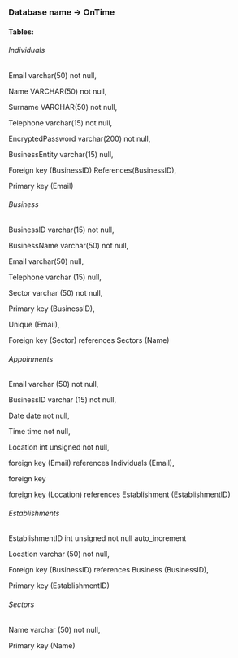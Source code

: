 ### Database name → OnTime
#### Tables:
  ###### Individuals
Email varchar(50) not null,

Name VARCHAR(50) not null,

Surname VARCHAR(50) not null,

Telephone varchar(15) not null,

EncryptedPassword varchar(200) not null,

BusinessEntity varchar(15) null,

Foreign key (BusinessID) References(BusinessID),

Primary key (Email)

###### Business
BusinessID varchar(15) not null,

BusinessName varchar(50) not null,

Email varchar(50) null,

Telephone varchar (15) null,

Sector varchar (50) not null,

Primary key (BusinessID),

Unique (Email),

Foreign key (Sector) references Sectors (Name)

###### Appoinments
Email varchar (50) not null,

BusinessID varchar (15) not null,

Date date not null,

Time time not null,

Location int unsigned not null,

foreign key (Email) references Individuals (Email),

foreign key 

foreign key (Location) references Establishment (EstablishmentID)

###### Establishments
EstablishmentID int unsigned not null auto_increment

Location varchar (50) not null,

Foreign key (BusinessID) references Business (BusinessID),

Primary key (EstablishmentID)

###### Sectors
Name varchar (50) not null,

Primary key (Name)
